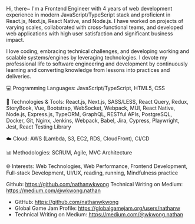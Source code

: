 Hi, there~ I'm a Frontend Engineer with 4 years of web development experience in modern JavaScript/TypeScript stack and proficient in React.js, Next.js, React Native, and Node.js. I have worked on projects of varying scales, collaborated with cross-functional teams, and developed web applications with high user satisfaction and significant business impact.

I love coding, embracing technical challenges, and developing working and scalable systems/engines by leveraging technologies. I devote my professional life to software engineering and development by continuously learning and converting knowledge from lessons into practices and deliveries.

💻 Programming Languages: JavaScript/TypeScript, HTML5, CSS

🔧 Technologies & Tools: React.js, Next.js, SASS/LESS, React Query, Redux, StoryBook, Vue, Bootstrap, WebSocket, Webpack, MUI, React Native, Node.js, Express.js, TypeORM, GraphQL, RESTful APIs, PostgreSQL, Docker, Git, Nginx, Jenkins, Webpack, Babel, Jira, Cypress, Playwright, Jest, React Testing Library

☁️ Cloud: AWS (Lambda, S3, EC2, RDS, CloudFront), CI/CD

📊 Methodologies: SCRUM, Agile, MVC Architecture

🌐 Interests: Web Technologies, Web Performance, Frontend Development, Full-stack Development, UI/UX, reading, running, Mindfulness practice

Github: https://github.com/nathanwkwong
Technical Writing on Medium: https://medium.com/@wkwong.nathan


- GitHub: https://github.com/nathanwkwong
- Global Game Jam Profile: https://globalgamejam.org/users/nathanw
- Technical Writing on Medium: https://medium.com/@wkwong.nathan
